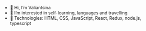 - 👋 Hi, I’m Valiantsina
- 👀 I’m interested in self-learning, languages and travelling
- 🌱 Technologies: HTML, CSS, JavaScript, React, Redux, node.js, typescript

<!---
v-yelina/v-yelina is a ✨ special ✨ repository because its `README.md` (this file) appears on your GitHub profile.
You can click the Preview link to take a look at your changes.
--->
